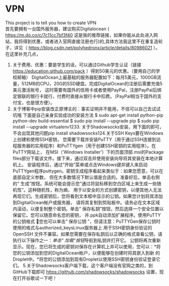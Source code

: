 # VPN
This project is to tell you how to create VPN  
首先要拥有一台国外服务器，建议购买Digitalocean ( https://m.do.co/c/7c11cc7bf3f40  这是我的推荐链接，如果你能从此处进入网站，我将得到优惠，或者进入官网直接注册也行)的,具体方法我这里不在重复造轮子，详见（ https://blog.csdn.net/polyhedronx/article/details/80986021 ）。在这里补充几点，
1. 关于费用、优惠：要是学生的话，可以通过Github学生认证（链接 https://education.github.com/pack ）得到50美元的优惠。（要用自己的学校邮箱） 
DigitalOcean上最基础的服务器配置如下：每月5美元，1000GB流量，512MB的CPU，20G的SSD硬盘。完成DigitalOcean的注册后需要充值5美元激活账号，
这时需要有国外的信用卡或者使用PayPal，注册PayPal后绑定银联的银行卡就行，付费时直接从银行卡中扣费。（PayPal相当于国外的支付宝，也是很方便）。
2. 关于博客中pip安装改正原博主的：事实证明并不能用，不信可以自己去试试坑哦
下面是自己亲身实验成功的安装方法
$ sudo apt-get install python-pip python-dev build-essential
$ sudo pip install --upgrade pip
$ sudo pip install --upgrade virtualenv1233.
关于Shadowsocks安装，用下面的即可，不会出现其他问题pip install shadowsocks124.关于SSH Keys要在Windows上创建和使用SSH密钥，
您需要下载并安装PuTTY（用于通过SSH连接到远程服务器的实用程序）和PuTTYgen（用于创建SSH密钥的实用程序）。在PuTTY网站上，
在MSI（’Windows Installer’）下的页面顶部.msi的Package files部分下载该文件。接下来，通过双击并使用安装向导将其安装在本地计算机上。
安装程序后，通过“开始”菜单或点击Windows键并键入来启动PuTTYgen程序puttygen。密钥生成程序看起来类似于：如果您愿意，可以在底部自定义参数，
但在大多数情况下默认值是合适的。准备好后，单击右侧的“ 生成”按钮。系统可能会提示您“通过将鼠标移到空白区域上来生成一些随机性”。这种随机性，称为熵，
用于以安全的方式创建密钥，以便其他人无法再现它们。生成密钥后，您将看到文本框中显示的公钥。如果您计划将其添加到DigitalOcean帐户或服务器，
请将其复制到剪贴板中。请务必在文本区域内滚动，以便复制整个密钥。单击“ 保存私钥”按钮，然后选择一个安全位置以保留它。您可以随意命名您的密钥，
并.ppk自动添加扩展程序。使用PuTTY的公钥格式 您也可以单击“ 保存公钥 ”，但请注意：PuTTYGen保存公钥时使用的格式与authorized_keysLinux服务器上
用于SSH密钥身份验证的OpenSSH 文件不兼容。如果您需要在保存私钥后以正确的格式查看公钥，请执行以下操作之一：*单击“ 加载”按钮*导航到私钥并打开它。
公钥将再次重新显示。现在，您已将生成的密钥对保存在计算机上并可以使用，您可以：*将您的公钥添加到您的DigitalOcean帐户，以便能够在创建时将其嵌入到新
的Droplet中。*将您的公钥添加到现有Droplet以使用SSH密钥身份验证登录它们。
5.关于Shadowsocks客户端下载，这个客户端没有官网之类的，到GitHub下载即可 https://github.com/shadowsocks/shadowsocks 设置，现在打开谷歌试一下吧！
